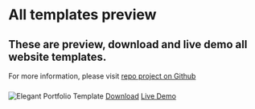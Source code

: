 # All templates preview

## These are preview, download and live demo all website templates.

For more information, please visit [repo project on Github](https://github.com/nguyenhhoa03/simple-website)

###

![Elegant Portfolio Template](https://i.ibb.co/fVtZv7SQ/Screenshot-From-2025-06-09-17-57-27.png)
[Download](https://github.com/nguyenhhoa03/simple-website/blob/main/website-templates/Elegant-Portfolio-Template.html)   [Live Demo](https://htmlpreview.github.io/?https://github.com/nguyenhhoa03/simple-website/blob/main/website-templates/Elegant-Portfolio-Template.html)
